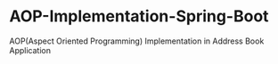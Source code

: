 # AOP-Implementation-Spring-Boot
AOP(Aspect Oriented Programming) Implementation in Address Book Application
